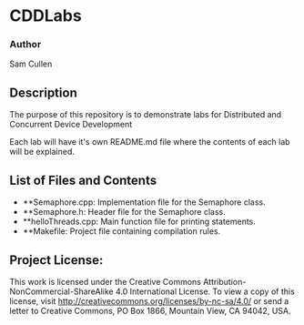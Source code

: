 # CDDLabs

### Author
Sam Cullen
## Description
The purpose of this repository is to demonstrate labs for Distributed and Concurrent Device Development

Each lab will have it's own README.md file where the contents of each lab will be explained.

## List of Files and Contents
- **Semaphore.cpp:  Implementation file for the Semaphore class.
- **Semaphore.h: Header file for the Semaphore class.
- **helloThreads.cpp: Main function file for printing statements.
- **Makefile: Project file containing compilation rules.

## Project License:
This work is licensed under the Creative Commons Attribution-NonCommercial-ShareAlike 4.0 International License. To view a copy of this license, visit http://creativecommons.org/licenses/by-nc-sa/4.0/ or send a letter to Creative Commons, PO Box 1866, Mountain View, CA 94042, USA.
